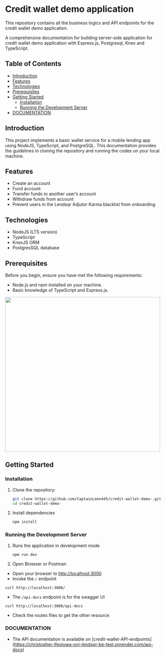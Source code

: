 # Credit wallet demo application

This repository contains all the business logics and API endpoints for the credit wallet demo application.

A comprehensive documentation for building server-side application for credit wallet demo application with Express.js, Postgresql, Knex and TypeScript.

## Table of Contents

- [Introduction](#introduction)
- [Features](#features)
- [Technologies](#technologies)
- [Prerequisites](#prerequisites)
- [Getting Started](#getting-started)
  - [Installation](#installation)
  - [Running the Development Server](#running-the-development-server)
- [DOCUMENTATION](#documentation)

## Introduction

This project implements a basic wallet service for a mobile lending app using NodeJS, TypeScript, and PostgreSQL.
This documentation provides the guidelines in cloning the repository and running the codes on your local machine.

## Features

- Create an account
- Fund account
- Transfer funds to another user’s account
- Withdraw funds from account
- Prevent users in the Lendsqr Adjutor Karma blacklist from onboarding

## Technologies

- NodeJS (LTS version)
- TypeScript
- KnexJS ORM
- PostgresSQL database

## Prerequisites

Before you begin, ensure you have met the following requirements:

- Node.js and npm installed on your machine.
- Basic knowledge of TypeScript and Express.js.
<div>
<img src="https://dbdesigner.page.link/iKmJD3AGcEShX3aw6" width="500"/> 
</div>

## Getting Started

### Installation

1. Clone the repository:
   ```bash
   git clone https://github.com/CaptainLeon445/credit-wallet-demo-.git
   cd credit-wallet-demo-

   ```
2. Install dependencies
   ```bash
   npm install
   ```

### Running the Development Server

1. Runs the application in development mode

   ```bash
   npm run dev

   ```

2. Open Browser or Postman

- Open your browser to [http://localhost:3000](http://localhost:3000)
- Invoke the `/` endpoint

```shell
curl http://localhost:3000/
```

- The `/api-docs` endpoint is for the swagger UI

```shell
curl http://localhost:3000/api-docs
```

- Check the routes files to get the other resource

### DOCUMENTATION

- The API documentation is available on [credit-wallet-API-endpoints] (https://christopher-ifeoluwa-oni-lendsqr-be-test.onrender.com/api-docs)
